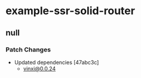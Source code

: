 # example-ssr-solid-router

## null

### Patch Changes

- Updated dependencies [47abc3c]
  - vinxi@0.0.24
